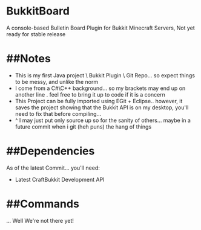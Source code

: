 BukkitBoard
===========

A console-based Bulletin Board Plugin for Bukkit Minecraft Servers, Not yet ready for stable release

##Notes
=======
* This is my first Java project \ Bukkit Plugin \ Git Repo... so expect things to be messy, and unlike the norm
* I come from a C#\C++ background... so my brackets may end up on another line <gasp>. feel free to bring it up to code if it is a concern
* This Project can be fully imported using EGit + Eclipse.. however, it saves the project showing that the Bukkit API is on my desktop, you'll need to fix that before compiling... 
* ^ I may just put only source up so for the sanity of others... maybe in a future commit when i git (heh puns) the hang of things

##Dependencies
===========
As of the latest Commit... you'll need:

* Latest CraftBukkit Development API


##Commands
===========
... Well We're not there yet!

